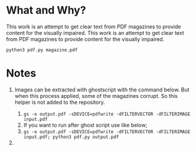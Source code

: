# What and Why?

This work is an attempt to get clear text from PDF magazines to provide content for the visually impaired.	This work is an attempt to get clear text from PDF magazines to provide content for the visually impaired.

```python3 pdf.py magazine.pdf```

# Notes

1. Images can be extracted with ghostscript with the command below. But when this process applied, some of the magazines corrupt. So this helper is not added to the repository.
   1. ```gs -o output.pdf -sDEVICE=pdfwrite -dFILTERVECTOR -dFILTERIMAGE input.pdf```
   2. If you want to run after ghost script use like below;
   3. ```gs -o output.pdf -sDEVICE=pdfwrite -dFILTERVECTOR -dFILTERIMAGE input.pdf; python3 pdf.py output.pdf```

2. 